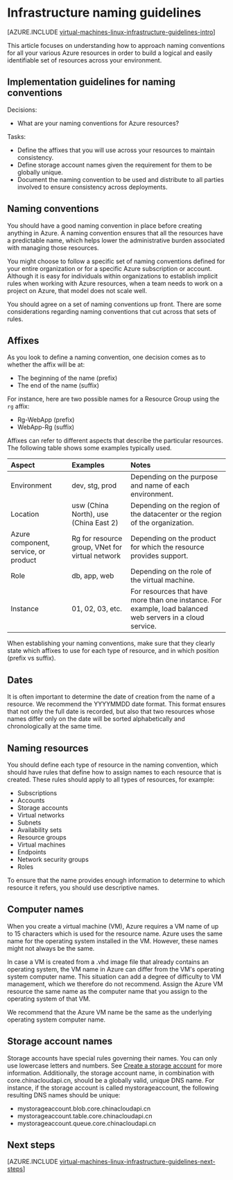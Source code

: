 <properties
	pageTitle="Infrastructure Naming Guidelines | Azure"
	description="Learn about the key design and implementation guidelines for naming in Azure infrastructure services."
	documentationCenter=""
	services="virtual-machines-linux"
	authors="iainfoulds"
	manager="timlt"
	editor=""
	tags="azure-resource-manager"/>

<tags
	ms.service="virtual-machines-linux"
	ms.date="06/22/2016"
	wacn.date=""/>

# Infrastructure naming guidelines

[AZURE.INCLUDE [virtual-machines-linux-infrastructure-guidelines-intro](../includes/virtual-machines-linux-infrastructure-guidelines-intro.md)] 

This article focuses on understanding how to approach naming conventions for all your various Azure resources in order to build a logical and easily identifiable set of resources across your environment.

## Implementation guidelines for naming conventions

Decisions:

- What are your naming conventions for Azure resources?

Tasks:

- Define the affixes that you will use across your resources to maintain consistency.
- Define storage account names given the requirement for them to be globally unique.
- Document the naming convention to be used and distribute to all parties involved to ensure consistency across deployments.

## Naming conventions

You should have a good naming convention in place before creating anything in Azure. A naming convention ensures that all the resources have a predictable name, which helps lower the administrative burden associated with managing those resources.

You might choose to follow a specific set of naming conventions defined for your entire organization or for a specific Azure subscription or account. Although it is easy for individuals within organizations to establish implicit rules when working with Azure resources, when a team needs to work on a project on Azure, that model does not scale well.

You should agree on a set of naming conventions up front. There are some considerations regarding naming conventions that cut across that sets of rules.

## Affixes

As you look to define a naming convention, one decision comes as to whether the affix will be at:

- The beginning of the name (prefix)
- The end of the name (suffix)

For instance, here are two possible names for a Resource Group using the `rg` affix:

- Rg-WebApp (prefix)
- WebApp-Rg (suffix)

Affixes can refer to different aspects that describe the particular resources. The following table shows some examples typically used.

| Aspect                               | Examples                                                               | Notes                                                                                                      |
|:-------------------------------------|:-----------------------------------------------------------------------|:-----------------------------------------------------------------------------------------------------------|
| Environment                          | dev, stg, prod                                                         | Depending on the purpose and name of each environment.                                                     |
| Location                             | usw (China North), use (China East 2)                                         | Depending on the region of the datacenter or the region of the organization.                               |
| Azure component, service, or product | Rg for resource group, VNet for virtual network                        | Depending on the product for which the resource provides support.                                          |
| Role                                 | db, app, web                                                           | Depending on the role of the virtual machine.                                                              |
| Instance                             | 01, 02, 03, etc.                                                       | For resources that have more than one instance. For example, load balanced web servers in a cloud service. |


When establishing your naming conventions, make sure that they clearly state which affixes to use for each type of resource, and in which position (prefix vs suffix).

## Dates

It is often important to determine the date of creation from the name of a resource. We recommend the YYYYMMDD date format. This format ensures that not only the full date is recorded, but also that two resources whose names differ only on the date will be sorted alphabetically and chronologically at the same time.

## Naming resources

You should define each type of resource in the naming convention, which should have rules that define how to assign names to each resource that is created. These rules should apply to all types of resources, for example:

- Subscriptions
- Accounts
- Storage accounts
- Virtual networks
- Subnets
- Availability sets
- Resource groups
- Virtual machines
- Endpoints
- Network security groups
- Roles

To ensure that the name provides enough information to determine to which resource it refers, you should use descriptive names.

## Computer names

When you create a virtual machine (VM), Azure requires a VM name of up to 15 characters which is used for the resource name. Azure uses the same name for the operating system installed in the VM. However, these names might not always be the same.

In case a VM is created from a .vhd image file that already contains an operating system, the VM name in Azure can differ from the VM's operating system computer name. This situation can add a degree of difficulty to VM management, which we therefore do not recommend. Assign the Azure VM resource the same name as the computer name that you assign to the operating system of that VM.

We recommend that the Azure VM name be the same as the underlying operating system computer name.

## Storage account names

Storage accounts have special rules governing their names. You can only use lowercase letters and numbers. See [Create a storage account](/documentation/articles/storage-create-storage-account/#create-a-storage-account) for more information. Additionally, the storage account name, in combination with core.chinacloudapi.cn, should be a globally valid, unique DNS name. For instance, if the storage account is called mystorageaccount, the following resulting DNS names should be unique:

- mystorageaccount.blob.core.chinacloudapi.cn
- mystorageaccount.table.core.chinacloudapi.cn
- mystorageaccount.queue.core.chinacloudapi.cn


## Next steps
[AZURE.INCLUDE [virtual-machines-linux-infrastructure-guidelines-next-steps](../includes/virtual-machines-linux-infrastructure-guidelines-next-steps.md)] 